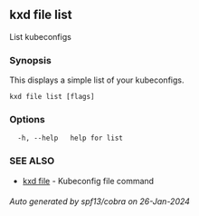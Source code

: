 ## kxd file list

List kubeconfigs

### Synopsis

This displays a simple list of your kubeconfigs.

```
kxd file list [flags]
```

### Options

```
  -h, --help   help for list
```

### SEE ALSO

* [kxd file](kxd_file.md)	 - Kubeconfig file command

###### Auto generated by spf13/cobra on 26-Jan-2024
